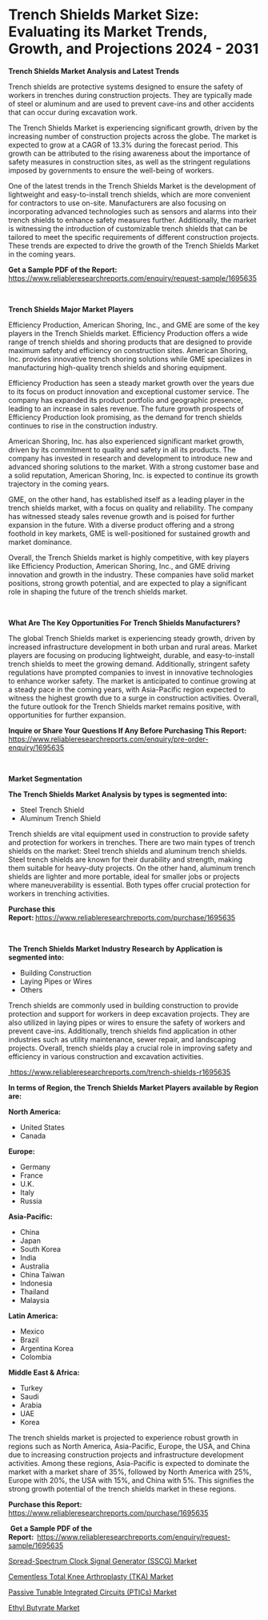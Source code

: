 <p><h1>Trench Shields Market Size: Evaluating its Market Trends, Growth, and Projections 2024 - 2031</h1></p><p><strong>Trench Shields Market Analysis and Latest Trends</strong></p>
<p><p>Trench shields are protective systems designed to ensure the safety of workers in trenches during construction projects. They are typically made of steel or aluminum and are used to prevent cave-ins and other accidents that can occur during excavation work.</p><p>The Trench Shields Market is experiencing significant growth, driven by the increasing number of construction projects across the globe. The market is expected to grow at a CAGR of 13.3% during the forecast period. This growth can be attributed to the rising awareness about the importance of safety measures in construction sites, as well as the stringent regulations imposed by governments to ensure the well-being of workers.</p><p>One of the latest trends in the Trench Shields Market is the development of lightweight and easy-to-install trench shields, which are more convenient for contractors to use on-site. Manufacturers are also focusing on incorporating advanced technologies such as sensors and alarms into their trench shields to enhance safety measures further. Additionally, the market is witnessing the introduction of customizable trench shields that can be tailored to meet the specific requirements of different construction projects. These trends are expected to drive the growth of the Trench Shields Market in the coming years.</p></p>
<p><strong>Get a Sample PDF of the Report:&nbsp;</strong> <a href="https://www.reliableresearchreports.com/enquiry/request-sample/1695635">https://www.reliableresearchreports.com/enquiry/request-sample/1695635</a></p>
<p>&nbsp;</p>
<p><strong>Trench Shields Major Market Players</strong></p>
<p><p>Efficiency Production, American Shoring, Inc., and GME are some of the key players in the Trench Shields market. Efficiency Production offers a wide range of trench shields and shoring products that are designed to provide maximum safety and efficiency on construction sites. American Shoring, Inc. provides innovative trench shoring solutions while GME specializes in manufacturing high-quality trench shields and shoring equipment.</p><p>Efficiency Production has seen a steady market growth over the years due to its focus on product innovation and exceptional customer service. The company has expanded its product portfolio and geographic presence, leading to an increase in sales revenue. The future growth prospects of Efficiency Production look promising, as the demand for trench shields continues to rise in the construction industry.</p><p>American Shoring, Inc. has also experienced significant market growth, driven by its commitment to quality and safety in all its products. The company has invested in research and development to introduce new and advanced shoring solutions to the market. With a strong customer base and a solid reputation, American Shoring, Inc. is expected to continue its growth trajectory in the coming years.</p><p>GME, on the other hand, has established itself as a leading player in the trench shields market, with a focus on quality and reliability. The company has witnessed steady sales revenue growth and is poised for further expansion in the future. With a diverse product offering and a strong foothold in key markets, GME is well-positioned for sustained growth and market dominance.</p><p>Overall, the Trench Shields market is highly competitive, with key players like Efficiency Production, American Shoring, Inc., and GME driving innovation and growth in the industry. These companies have solid market positions, strong growth potential, and are expected to play a significant role in shaping the future of the trench shields market.</p></p>
<p>&nbsp;</p>
<p><strong>What Are The Key Opportunities For Trench Shields Manufacturers?</strong></p>
<p><p>The global Trench Shields market is experiencing steady growth, driven by increased infrastructure development in both urban and rural areas. Market players are focusing on producing lightweight, durable, and easy-to-install trench shields to meet the growing demand. Additionally, stringent safety regulations have prompted companies to invest in innovative technologies to enhance worker safety. The market is anticipated to continue growing at a steady pace in the coming years, with Asia-Pacific region expected to witness the highest growth due to a surge in construction activities. Overall, the future outlook for the Trench Shields market remains positive, with opportunities for further expansion.</p></p>
<p><strong>Inquire or Share Your Questions If Any Before Purchasing This Report:</strong> <a href="https://www.reliableresearchreports.com/enquiry/pre-order-enquiry/1695635">https://www.reliableresearchreports.com/enquiry/pre-order-enquiry/1695635</a></p>
<p>&nbsp;</p>
<p><strong>Market Segmentation</strong></p>
<p><strong>The Trench Shields Market Analysis by types is segmented into:</strong></p>
<p><ul><li>Steel Trench Shield</li><li>Aluminum Trench Shield</li></ul></p>
<p><p>Trench shields are vital equipment used in construction to provide safety and protection for workers in trenches. There are two main types of trench shields on the market: Steel trench shields and aluminum trench shields. Steel trench shields are known for their durability and strength, making them suitable for heavy-duty projects. On the other hand, aluminum trench shields are lighter and more portable, ideal for smaller jobs or projects where maneuverability is essential. Both types offer crucial protection for workers in trenching activities.</p></p>
<p><strong>Purchase this Report:&nbsp;</strong><a href="https://www.reliableresearchreports.com/purchase/1695635">https://www.reliableresearchreports.com/purchase/1695635</a></p>
<p>&nbsp;</p>
<p><strong>The Trench Shields Market Industry Research by Application is segmented into:</strong></p>
<p><ul><li>Building Construction</li><li>Laying Pipes or Wires</li><li>Others</li></ul></p>
<p><p>Trench shields are commonly used in building construction to provide protection and support for workers in deep excavation projects. They are also utilized in laying pipes or wires to ensure the safety of workers and prevent cave-ins. Additionally, trench shields find application in other industries such as utility maintenance, sewer repair, and landscaping projects. Overall, trench shields play a crucial role in improving safety and efficiency in various construction and excavation activities.</p></p>
<p><a href="https://www.reliableresearchreports.com/trench-shields-r1695635">&nbsp;https://www.reliableresearchreports.com/trench-shields-r1695635</a></p>
<p><strong>In terms of Region, the Trench Shields Market Players available by Region are:</strong></p>
<p>
    <p> <strong> North America: </strong>
        <ul>
            <li>United States</li>
            <li>Canada</li>
        </ul>
        </p> 
    <p> <strong> Europe: </strong>
        <ul>
            <li>Germany</li>
            <li>France</li>
            <li>U.K.</li>
            <li>Italy</li>
            <li>Russia</li>
        </ul>
        </p> 
    <p> <strong> Asia-Pacific: </strong>
        <ul>
            <li>China</li>
            <li>Japan</li>
            <li>South Korea</li>
            <li>India</li>
            <li>Australia</li>
            <li>China Taiwan</li>
            <li>Indonesia</li>
            <li>Thailand</li>
            <li>Malaysia</li>
        </ul>
        </p> 
    <p> <strong> Latin America: </strong>
        <ul>
            <li>Mexico</li>
            <li>Brazil</li>
            <li>Argentina Korea</li>
            <li>Colombia</li>
        </ul>
        </p> 
    <p> <strong> Middle East & Africa: </strong>
        <ul>
            <li>Turkey</li>
            <li>Saudi</li>
            <li>Arabia</li>
            <li>UAE</li>
            <li>Korea</li>
        </ul>
    </p>
    </p>
<p><p>The trench shields market is projected to experience robust growth in regions such as North America, Asia-Pacific, Europe, the USA, and China due to increasing construction projects and infrastructure development activities. Among these regions, Asia-Pacific is expected to dominate the market with a market share of 35%, followed by North America with 25%, Europe with 20%, the USA with 15%, and China with 5%. This signifies the strong growth potential of the trench shields market in these regions.</p></p>
<p><strong>Purchase this Report: </strong><a href="https://www.reliableresearchreports.com/purchase/1695635">https://www.reliableresearchreports.com/purchase/1695635</a></p>
<p>&nbsp;<strong>Get a Sample PDF of the Report:&nbsp;&nbsp;</strong><a href="https://www.reliableresearchreports.com/enquiry/request-sample/1695635">https://www.reliableresearchreports.com/enquiry/request-sample/1695635</a></p>
<p><strong></strong></p>
<p><p><a href="https://github.com/lnamivez37/Market-Research-Report-List-1/blob/main/spread-spectrum-clock-signal-generator-sscg-market.md">Spread-Spectrum Clock Signal Generator (SSCG) Market</a></p><p><a href="https://issuu.com/reportprime-2/docs/cementless-total-knee-arthroplasty-tka-market-size">Cementless Total Knee Arthroplasty (TKA) Market</a></p><p><a href="https://github.com/ayamsauke86/Market-Research-Report-List-1/blob/main/passive-tunable-integrated-circuits-ptics-market.md">Passive Tunable Integrated Circuits (PTICs) Market</a></p><p><a href="https://issuu.com/reportprime-2/docs/ethyl-butyrate-market-size-2030.pptx">Ethyl Butyrate Market</a></p></p>